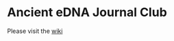 # Ancient eDNA Journal Club

Please visit the [wiki](https://github.com/GeoGenetics/aeDNA_Journal_Club/wiki) 
